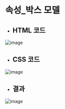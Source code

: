 # 속성_박스 모델
 - ## HTML 코드
 ![image](https://user-images.githubusercontent.com/87827050/154516328-2f239c39-9709-4133-97cb-b731d5a45b1d.png)
 
 - ## CSS 코드
 ![image](https://user-images.githubusercontent.com/87827050/154515280-183b4028-2045-491e-90a8-edf8a834a369.png)

 - ## 결과
 ![image](https://user-images.githubusercontent.com/87827050/154515756-ef94290a-19a4-4cf6-b6f9-d7e29dc95365.png)

